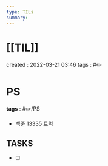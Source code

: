 ```yaml
---
type: TILs
summary: 
---
```


# [[TIL]]
created : 2022-03-21 03:46
tags : #✏️

# PS
**tags** : #✏️/PS 
- 백준 13335 트럭

## TASKS
- [ ] 

